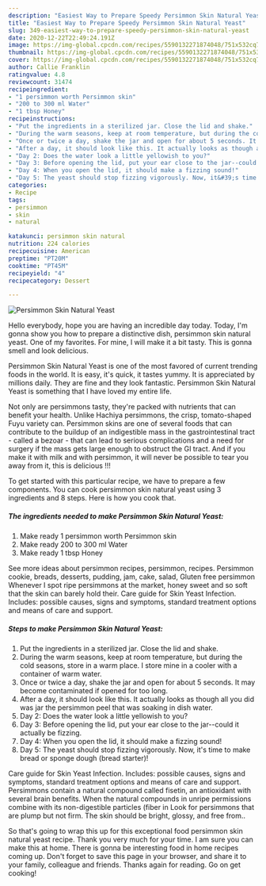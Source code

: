 ```yaml
---
description: "Easiest Way to Prepare Speedy Persimmon Skin Natural Yeast"
title: "Easiest Way to Prepare Speedy Persimmon Skin Natural Yeast"
slug: 349-easiest-way-to-prepare-speedy-persimmon-skin-natural-yeast
date: 2020-12-22T22:49:24.191Z
image: https://img-global.cpcdn.com/recipes/5590132271874048/751x532cq70/persimmon-skin-natural-yeast-recipe-main-photo.jpg
thumbnail: https://img-global.cpcdn.com/recipes/5590132271874048/751x532cq70/persimmon-skin-natural-yeast-recipe-main-photo.jpg
cover: https://img-global.cpcdn.com/recipes/5590132271874048/751x532cq70/persimmon-skin-natural-yeast-recipe-main-photo.jpg
author: Callie Franklin
ratingvalue: 4.8
reviewcount: 31474
recipeingredient:
- "1 persimmon worth Persimmon skin"
- "200 to 300 ml Water"
- "1 tbsp Honey"
recipeinstructions:
- "Put the ingredients in a sterilized jar. Close the lid and shake."
- "During the warm seasons, keep at room temperature, but during the cold seasons, store in a warm place. I store mine in a cooler with a container of warm water."
- "Once or twice a day, shake the jar and open for about 5 seconds. It may become contaminated if opened for too long."
- "After a day, it should look like this. It actually looks as though all you did was jar the persimmon peel that was soaking in dish water."
- "Day 2: Does the water look a little yellowish to you?"
- "Day 3: Before opening the lid, put your ear close to the jar--could it actually be fizzing."
- "Day 4: When you open the lid, it should make a fizzing sound!"
- "Day 5: The yeast should stop fizzing vigorously. Now, it&#39;s time to make bread or sponge dough (bread starter)!"
categories:
- Recipe
tags:
- persimmon
- skin
- natural

katakunci: persimmon skin natural 
nutrition: 224 calories
recipecuisine: American
preptime: "PT20M"
cooktime: "PT45M"
recipeyield: "4"
recipecategory: Dessert

---
```



![Persimmon Skin Natural Yeast](https://img-global.cpcdn.com/recipes/5590132271874048/751x532cq70/persimmon-skin-natural-yeast-recipe-main-photo.jpg)

Hello everybody, hope you are having an incredible day today. Today, I'm gonna show you how to prepare a distinctive dish, persimmon skin natural yeast. One of my favorites. For mine, I will make it a bit tasty. This is gonna smell and look delicious.

Persimmon Skin Natural Yeast is one of the most favored of current trending foods in the world. It is easy, it's quick, it tastes yummy. It is appreciated by millions daily. They are fine and they look fantastic. Persimmon Skin Natural Yeast is something that I have loved my entire life.

Not only are persimmons tasty, they&#39;re packed with nutrients that can benefit your health. Unlike Hachiya persimmons, the crisp, tomato-shaped Fuyu variety can. Persimmon skins are one of several foods that can contribute to the buildup of an indigestible mass in the gastrointestinal tract - called a bezoar - that can lead to serious complications and a need for surgery if the mass gets large enough to obstruct the GI tract. And if you make it with milk and with persimmon, it will never be possible to tear you away from it, this is delicious !!!


To get started with this particular recipe, we have to prepare a few components. You can cook persimmon skin natural yeast using 3 ingredients and 8 steps. Here is how you cook that.

<!--inarticleads1-->

##### The ingredients needed to make Persimmon Skin Natural Yeast:

1. Make ready 1 persimmon worth Persimmon skin
1. Make ready 200 to 300 ml Water
1. Make ready 1 tbsp Honey


See more ideas about persimmon recipes, persimmon, recipes. Persimmon cookie, breads, desserts, pudding, jam, cake, salad, Gluten free persimmon Whenever I spot ripe persimmons at the market, honey sweet and so soft that the skin can barely hold their. Care guide for Skin Yeast Infection. Includes: possible causes, signs and symptoms, standard treatment options and means of care and support. 

<!--inarticleads2-->

##### Steps to make Persimmon Skin Natural Yeast:

1. Put the ingredients in a sterilized jar. Close the lid and shake.
1. During the warm seasons, keep at room temperature, but during the cold seasons, store in a warm place. I store mine in a cooler with a container of warm water.
1. Once or twice a day, shake the jar and open for about 5 seconds. It may become contaminated if opened for too long.
1. After a day, it should look like this. It actually looks as though all you did was jar the persimmon peel that was soaking in dish water.
1. Day 2: Does the water look a little yellowish to you?
1. Day 3: Before opening the lid, put your ear close to the jar--could it actually be fizzing.
1. Day 4: When you open the lid, it should make a fizzing sound!
1. Day 5: The yeast should stop fizzing vigorously. Now, it&#39;s time to make bread or sponge dough (bread starter)!


Care guide for Skin Yeast Infection. Includes: possible causes, signs and symptoms, standard treatment options and means of care and support. Persimmons contain a natural compound called fisetin, an antioxidant with several brain benefits. When the natural compounds in unripe permissions combine with its non-digestible particles (fiber in Look for persimmons that are plump but not firm. The skin should be bright, glossy, and free from.. 

So that's going to wrap this up for this exceptional food persimmon skin natural yeast recipe. Thank you very much for your time. I am sure you can make this at home. There is gonna be interesting food in home recipes coming up. Don't forget to save this page in your browser, and share it to your family, colleague and friends. Thanks again for reading. Go on get cooking!

